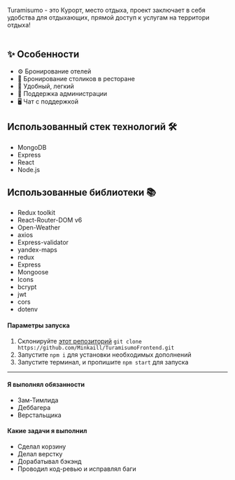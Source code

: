 Turamisumo - это Курорт, место отдыха, проект заключает в себя удобства для отдыхающих, прямой доступ к услугам на территори отдыха!
<br><br>


## ✨ Особенности
 - ⚙️ Бронирование отелей
 - 🌆 Бронирование столиков в ресторане
 - 📝 Удобный, легкий
 - 💯 Поддержка администрации
 - 🖥 Чат с поддержкой

## Использованный стек технологий 🛠

- MongoDB
- Express
- React
- Node.js

## Использованные библиотеки 📚

- Redux toolkit
- React-Router-DOM v6
- Open-Weather
- axios
- Express-validator
- yandex-maps
- redux
- Express
- Mongoose
- Icons
- bcrypt
- jwt
- cors
- dotenv

#### Параметры запуска
1. Склонируйте [этот репозиторий](https://github.com/Minkaill/TuramisumoFrontend.git) `git clone https://github.com/Minkaill/TuramisumoFrontend.git`
2. Запустите `npm i` для установки необходимых дополнений
3. Запустите терминал, и пропишите `npm start` для запуска
---

#### Я выполнял обязанности 

+ Зам-Тимлида
+ Деббагера
+ Верстальщика


#### Какие задачи я выполнил

- Сделал корзину
- Делал верстку
- Дорабатывал бэкэнд
- Проводил код-ревью и исправлял баги
